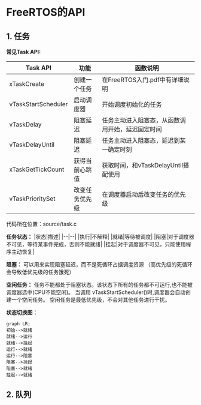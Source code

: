 # FreeRTOS的API

## 1. 任务

**常见Task API:**

|Task API|功能|函数说明|
|---|---|---|
|xTaskCreate|创建一个任务|在FreeRTOS入门.pdf中有详细说明|
|vTaskStartScheduler|启动调度器|开始调度初始化的任务|
|vTaskDelay|阻塞延迟|任务主动进入阻塞态，从函数调用开始，延迟固定时间|
|vTaskDelayUntil|阻塞延迟|任务主动进入阻塞态，延迟到某一确定时刻|
|xTaskGetTickCount|获得当前心跳值|获取时间，和vTaskDelayUntil搭配使用|
|vTaskPrioritySet|改变任务优先级|在调度器启动后改变任务的优先级|

代码所在位置：source/task.c

**任务状态：**
|状态|描述|
|--|--|
|执行|不解释|
|就绪|等待被调度|
|阻塞|对于调度器不可见，等待某事件完成，否则不能就绪|
|挂起|对于调度器不可见，只能使用程序主动恢复|

**阻塞：**
可以用来实现阻塞延迟，而不是死循环占据调度资源
（高优先级的死循环会导致低优先级的任务饿死）

**空闲任务：**
任务不能都处于阻塞状态。该状态下所有的任务都不可运行,也不能被调度器选中(CPU不能空闲)。
当调用 vTaskStartScheduler()时,调度器会自动创建一个空闲任务。
空闲任务是最低优先级，不会对其他任务进行干扰。

**状态切换图：**

```mermaid
graph LR;
初始-->就绪
就绪-->运行
就绪-->挂起
运行-->就绪
运行-->阻塞
阻塞-->挂起
阻塞-->就绪
挂起-->就绪
```

## 2. 队列
